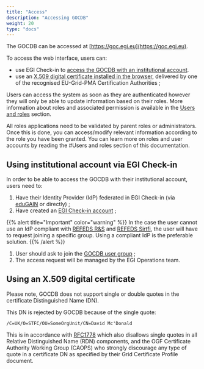 ```yaml
---
title: "Access"
description: "Accessing GOCDB"
weight: 20
type: "docs"
---
```


The GOCDB can be accessed at [https://goc.egi.eu](https://goc.egi.eu).

To access the web interface, users can:

- use EGI Check-in to
  [access the GOCDB with an institutional account](#using-institutional-account-via-egi-check-in).
- use an
  [X.509 digital certificate installed in the browser](#using-an-x509-digital-certificate),
  delivered by one of the recognised EU-Grid-PMA Certification Authorities ;

Users can access the system as soon as they are authenticated however they will
only be able to update information based on their roles. More information about
roles and associated permission is available in the
[Users and roles](https://wiki.egi.eu/wiki/GOCDB/Input_System_User_Documentation#Users_and_roles)
section.

All roles applications need to be validated by parent roles or administrators.
Once this is done, you can access/modify relevant information according to the
role you have been granted. You can learn more on roles and user accounts by
reading the #Users and roles section of this documentation.

## Using institutional account via EGI Check-in

In order to be able to access the GOCDB with their institutional account, users
need to:

1. Have their Identity Provider (IdP) federated in EGI Check-in (via
   [eduGAIN](https://edugain.org/) or directly) ;
1. Have created an
   [EGI Check-in account](https://wiki.egi.eu/wiki/AAI_usage_guide) ;

{{% alert title="Important" color="warning" %}} In the case the user cannot use
an IdP compliant with [REFEDS R&S](https://refeds.org/research-and-scholarship)
and [REFEDS Sirtfi](https://refeds.org/sirtfi), the user will have to request
joining a specific group. Using a compliant IdP is the preferable solution.
{{% /alert %}}

1. User should ask to join the
   [GOCDB user group](https://aai.egi.eu/registry/co_petitions/start/coef:41) ;
1. The access request will be managed by the EGI Operations team.

## Using an X.509 digital certificate

Please note, GOCDB does not support single or double quotes in the certificate
Distinguished Name (DN).

This DN is rejected by GOCDB because of the single quote:

`/C=UK/O=STFC/OU=SomeOrgUnit/CN=David Mc'Donald`

This is in accordance with [RFC1778](https://tools.ietf.org/html/rfc1778) which
also disallows single quotes in all Relative Distinguished Name (RDN)
components, and the OGF Certificate Authority Working Group (CAOPS) who strongly
discourage any type of quote in a certificate DN as specified by their Grid
Certificate Profile document.
